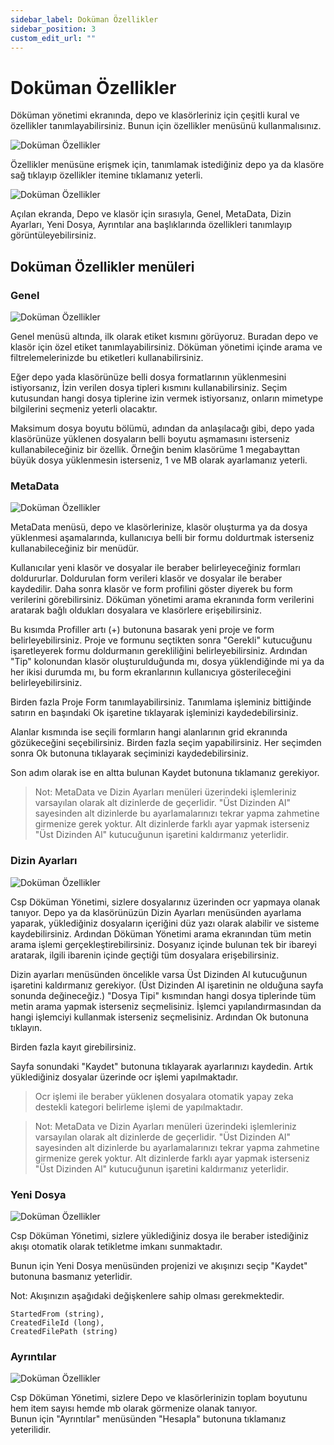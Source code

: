 ```yaml
---
sidebar_label: Doküman Özellikler
sidebar_position: 3
custom_edit_url: ""
---
```

# Doküman Özellikler

Döküman yönetimi ekranında, depo ve klasörleriniz için çeşitli kural ve özellikler tanımlayabilirsiniz. Bunun için özellikler menüsünü kullanmalısınız.

![Doküman Özellikler](https://docsbimser.blob.core.windows.net/imagecontainer/documentproperties_1-98630144-4eb5-4702-8f8f-dac6c4090c3a.png)

Özellikler menüsüne erişmek için, tanımlamak istediğiniz depo ya da klasöre sağ tıklayıp özellikler itemine tıklamanız yeterli. 

![Doküman Özellikler](https://docsbimser.blob.core.windows.net/imagecontainer/documentproperties_1-6907cb9d-1942-4eea-be48-e9e68ca4ad6f.png)

Açılan ekranda, Depo ve klasör için sırasıyla, Genel, MetaData, Dizin Ayarları, Yeni Dosya, Ayrıntılar ana başlıklarında özellikleri tanımlayıp görüntüleyebilirsiniz.

## Doküman Özellikler menüleri

 ### Genel

 ![Doküman Özellikler](https://docsbimser.blob.core.windows.net/imagecontainer/df-1d1deb9f-dfc3-4981-bf8a-11dd573be078.png)

 Genel menüsü altında, ilk olarak etiket kısmını görüyoruz. Buradan depo ve klasör için özel etiket tanımlayabilirsiniz. Döküman yönetimi içinde arama ve filtrelemelerinizde bu etiketleri kullanabilirsiniz. 
 
 Eğer depo yada klasörünüze belli dosya formatlarının yüklenmesini istiyorsanız, İzin verilen dosya tipleri kısmını kullanabilirsiniz. Seçim kutusundan hangi dosya tiplerine izin vermek istiyorsanız, onların mimetype bilgilerini seçmeniz yeterli olacaktır. 
 
 Maksimum dosya boyutu bölümü, adından da anlaşılacağı gibi, depo yada klasörünüze yüklenen dosyaların belli boyutu aşmamasını isterseniz kullanabileceğiniz bir özellik. Örneğin benim klasörüme 1 megabayttan büyük dosya yüklenmesin isterseniz, 1 ve MB olarak ayarlamanız yeterli. 

 ### MetaData

 ![Doküman Özellikler](https://docsbimser.blob.core.windows.net/imagecontainer/dm_p-c948a8ef-93d7-4ee7-9572-19b855874c33.png)

 MetaData menüsü, depo ve klasörlerinize, klasör oluşturma ya da dosya yüklenmesi aşamalarında, kullanıcıya belli bir formu doldurtmak isterseniz kullanabileceğiniz bir menüdür. 

 Kullanıcılar yeni klasör ve dosyalar ile beraber belirleyeceğiniz formları doldururlar. Doldurulan form verileri klasör ve dosyalar ile beraber kaydedilir. Daha sonra klasör ve form profilini göster diyerek bu form verilerini görebilirsiniz. Döküman yönetimi arama ekranında form verilerini aratarak bağlı oldukları dosyalara ve klasörlere erişebilirsiniz. 
 
 Bu kısımda Profiller artı (+) butonuna basarak yeni proje ve form belirleyebilirsiniz. Proje ve formunu seçtikten sonra "Gerekli" kutucuğunu işaretleyerek formu doldurmanın gerekliliğini belirleyebilirsiniz. Ardından "Tip" kolonundan klasör oluşturulduğunda mı, dosya yüklendiğinde mi ya da her ikisi durumda mı, bu form ekranlarının kullanıcıya gösterileceğini belirleyebilirsiniz.  
 
 Birden fazla Proje Form tanımlayabilirsiniz. Tanımlama işleminiz bittiğinde satırın en başındaki Ok işaretine tıklayarak işleminizi kaydedebilirsiniz. 
 
 Alanlar kısmında ise seçili formların hangi alanlarının grid ekranında gözükeceğini seçebilirsiniz. Birden fazla seçim yapabilirsiniz. Her seçimden sonra Ok butonuna tıklayarak seçiminizi kaydedebilirsiniz. 
 
 Son adım olarak ise en altta bulunan Kaydet butonuna tıklamanız gerekiyor.

> Not: MetaData ve Dizin Ayarları menüleri üzerindeki işlemleriniz varsayılan olarak alt dizinlerde de geçerlidir. "Üst Dizinden Al" sayesinden alt dizinlerde bu ayarlamalarınızı tekrar yapma zahmetine girmenize gerek yoktur. Alt dizinlerde farklı ayar yapmak isterseniz "Üst Dizinden Al" kutucuğunun işaretini kaldırmanız yeterlidir.

 ### Dizin Ayarları

 ![Doküman Özellikler](https://docsbimser.blob.core.windows.net/imagecontainer/do_p-8bd676f0-536f-4c52-a354-28cfa6687fda.png)

 Csp Döküman Yönetimi, sizlere dosyalarınız üzerinden ocr yapmaya olanak tanıyor. Depo ya da klasörünüzün Dizin Ayarları menüsünden ayarlama yaparak, yüklediğiniz dosyaların içeriğini düz yazı olarak alabilir ve sisteme kaydebilirsiniz. Ardından Döküman Yönetimi arama ekranından tüm metin arama işlemi gerçekleştirebilirsiniz. Dosyanız içinde bulunan tek bir ibareyi aratarak, ilgili ibarenin içinde geçtiği  tüm dosyalara erişebilirsiniz.
 
 Dizin ayarları menüsünden öncelikle varsa Üst Dizinden Al kutucuğunun işaretini kaldırmanız gerekiyor. (Üst Dizinden Al işaretinin ne olduğuna sayfa sonunda değineceğiz.) "Dosya Tipi" kısmından hangi dosya tiplerinde tüm metin arama yapmak isterseniz seçmelisiniz. İşlemci yapılandırmasından da hangi işlemciyi kullanmak isterseniz seçmelisiniz. Ardından Ok butonuna tıklayın. 
 
 Birden fazla kayıt girebilirsiniz. 
 
 Sayfa sonundaki "Kaydet" butonuna tıklayarak ayarlarınızı kaydedin. Artık yüklediğiniz dosyalar üzerinde ocr işlemi yapılmaktadır. 
 
 > Ocr işlemi ile beraber yüklenen dosyalara otomatik yapay zeka destekli kategori belirleme işlemi de yapılmaktadır.

> Not: MetaData ve Dizin Ayarları menüleri üzerindeki işlemleriniz varsayılan olarak alt dizinlerde de geçerlidir. "Üst Dizinden Al" sayesinden alt dizinlerde bu ayarlamalarınızı tekrar yapma zahmetine girmenize gerek yoktur. Alt dizinlerde farklı ayar yapmak isterseniz "Üst Dizinden Al" kutucuğunun işaretini kaldırmanız yeterlidir.

 ### Yeni Dosya

 ![Doküman Özellikler](https://docsbimser.blob.core.windows.net/imagecontainer/do_p-2bdb8977-2edf-4682-bdd2-1eae724f1275.png)

 Csp Döküman Yönetimi, sizlere yüklediğiniz dosya ile beraber istediğiniz akışı otomatik olarak tetikletme imkanı sunmaktadır. 
 
 Bunun için Yeni Dosya menüsünden projenizi ve akışınızı seçip "Kaydet" butonuna basmanız yeterlidir.
 
 Not: Akışınızın aşağıdaki değişkenlere sahip olması gerekmektedir. 

    StartedFrom (string),  
    CreatedFileId (long), 
    CreatedFilePath (string)


 ### Ayrıntılar 

 ![Doküman Özellikler](https://docsbimser.blob.core.windows.net/imagecontainer/dop-9136b7db-58ac-4257-80d7-3ea932eb925c.png)

 Csp Döküman Yönetimi, sizlere Depo ve klasörlerinizin toplam boyutunu hem item sayısı hemde mb olarak görmenize olanak tanıyor.  
 Bunun için "Ayrıntılar" menüsünden "Hesapla" butonuna tıklamanız yeterilidir. 
 
 
